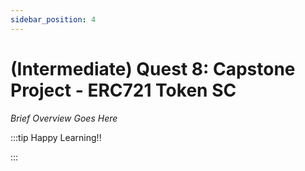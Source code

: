 ```yaml
---
sidebar_position: 4
---
```


# (Intermediate) Quest 8: Capstone Project - ERC721 Token SC

_Brief Overview Goes Here_

:::tip Happy Learning!!

<QuestButton text="Go To Quest" link="https://app.stackup.dev/quest_page/intermediate-quest-8-capstone-project---erc721-token-sc" />

:::
